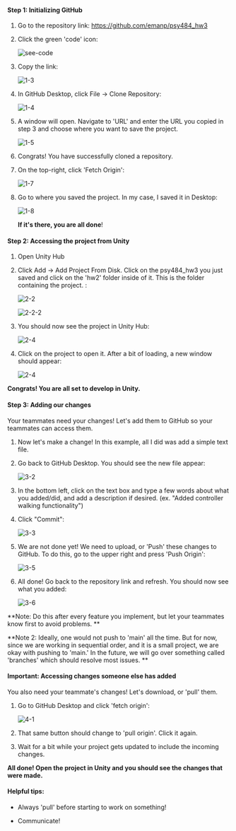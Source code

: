 

#### Step 1: Initializing GitHub

1. Go to the repository link: https://github.com/emanp/psy484_hw3 

2. Click the green 'code' icon:

   ![see-code](Images/click-code.jpeg)



3. Copy the link: 

   ![1-3](Images/1-3.jpeg)

   

4. In GitHub Desktop, click File -> Clone Repository: 

   ![1-4](Images/1-4.jpeg)

   

5. A window will open. Navigate to 'URL' and enter the URL you copied in step 3 and choose where you want to save the project. 

   ![1-5](Images/1-5.jpeg)

   

6. Congrats! You have successfully cloned a repository. 

   

7. On the top-right, click 'Fetch Origin':

   ![1-7](Images/1-7.jpeg)

   

8. Go to where you saved the project. In my case, I saved it in Desktop:

   ![1-8](Images/1-8.jpeg)

   **If it's there, you are all done**!

   

#### Step 2: Accessing the project from Unity

1. Open Unity Hub

2. Click Add -> Add Project From Disk. Click on the psy484_hw3 you just saved and click on the 'hw2' folder inside of it. This is the folder containing the project. : 

   ![2-2](Images/2-2.jpeg)

   ![2-2-2](Images/2-2-2.jpeg)

3. You should now see the project in Unity Hub: 

   ![2-4](Images/2-3.jpeg)

   

4. Click on the project to open it. After a bit of loading, a new window should appear: 

   ![2-4](Images/2-4.jpeg)

**Congrats! You are all set to develop in Unity.**



#### Step 3: Adding our changes 

Your teammates need your changes! Let's add them to GitHub so your teammates can access them.

1. Now let's make a change! In this example, all I did was add a simple text file. 

2. Go back to GitHub Desktop. You should see the new file appear: 

   ![3-2](Images/3-2.jpeg)

   

3. In the bottom left, click on the text box and type a few words about what  you added/did, and add a description if desired. (ex. "Added controller walking functionality")

4. Click "Commit": 

   ![3-3](Images/3-3.jpeg)

   

5. We are not done yet! We need to upload, or 'Push' these changes to GitHub. To do this, go to the upper right and press 'Push Origin': 

   ![3-5](Images/3-5.jpeg)

   

6. All done! Go back to the repository link and refresh. You should now see what you added:

   ![3-6](Images/3-6.jpeg)

   

**Note: Do this after every feature you implement, but let your teammates know first to avoid problems. **

**Note 2: Ideally, one would not push to 'main' all the time. But for now, since we are working in sequential order, and it is a small project, we are okay with pushing to 'main.' In the future, we will go over something called 'branches' which should resolve most issues. **



#### Important: Accessing changes someone else has added

You also need your teammate's changes! Let's download, or 'pull' them.

1. Go to GitHub Desktop and click 'fetch origin':

   ![4-1](Images/4-1.jpeg)

2. That same button should change to 'pull origin'. Click it again. 

3. Wait for a bit while your project gets updated to include the incoming changes. 


**All done! Open the project in Unity and you should see the changes that were made.**



#### Helpful tips: 

- Always 'pull' before starting to work on something!

- Communicate! 









 







